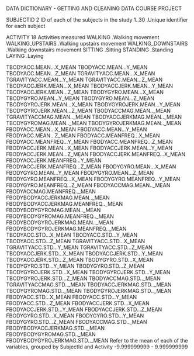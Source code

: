 DATA DICTIONARY - GETTING AND CLEANING DATA COURSE PROJECT

SUBJECTID 2
    ID of each of the subjects in the study
        1..30 .Unique identifier for each subject

ACTIVITY 18
    Activities measured
        WALKING            .Walking movement
        WALKING_UPSTAIRS   .Walking upstairs movement
        WALKING_DOWNSTAIRS .Walking downstairs movement
        SITTING            .Sitting
        STANDING           .Standing
        LAYING             .Laying

TBODYACC.MEAN...X_MEAN
TBODYACC.MEAN...Y_MEAN
TBODYACC.MEAN...Z_MEAN
TGRAVITYACC.MEAN...X_MEAN
TGRAVITYACC.MEAN...Y_MEAN
TGRAVITYACC.MEAN...Z_MEAN
TBODYACCJERK.MEAN...X_MEAN
TBODYACCJERK.MEAN...Y_MEAN
TBODYACCJERK.MEAN...Z_MEAN
TBODYGYRO.MEAN...X_MEAN
TBODYGYRO.MEAN...Y_MEAN
TBODYGYRO.MEAN...Z_MEAN
TBODYGYROJERK.MEAN...X_MEAN
TBODYGYROJERK.MEAN...Y_MEAN
TBODYGYROJERK.MEAN...Z_MEAN
TBODYACCMAG.MEAN.._MEAN
TGRAVITYACCMAG.MEAN.._MEAN
TBODYACCJERKMAG.MEAN.._MEAN
TBODYGYROMAG.MEAN.._MEAN
TBODYGYROJERKMAG.MEAN.._MEAN
FBODYACC.MEAN...X_MEAN
FBODYACC.MEAN...Y_MEAN
FBODYACC.MEAN...Z_MEAN
FBODYACC.MEANFREQ...X_MEAN
FBODYACC.MEANFREQ...Y_MEAN
FBODYACC.MEANFREQ...Z_MEAN
FBODYACCJERK.MEAN...X_MEAN
FBODYACCJERK.MEAN...Y_MEAN
FBODYACCJERK.MEAN...Z_MEAN
FBODYACCJERK.MEANFREQ...X_MEAN
FBODYACCJERK.MEANFREQ...Y_MEAN
FBODYACCJERK.MEANFREQ...Z_MEAN
FBODYGYRO.MEAN...X_MEAN
FBODYGYRO.MEAN...Y_MEAN
FBODYGYRO.MEAN...Z_MEAN
FBODYGYRO.MEANFREQ...X_MEAN
FBODYGYRO.MEANFREQ...Y_MEAN
FBODYGYRO.MEANFREQ...Z_MEAN
FBODYACCMAG.MEAN.._MEAN
FBODYACCMAG.MEANFREQ.._MEAN
FBODYBODYACCJERKMAG.MEAN.._MEAN
FBODYBODYACCJERKMAG.MEANFREQ.._MEAN
FBODYBODYGYROMAG.MEAN.._MEAN
FBODYBODYGYROMAG.MEANFREQ.._MEAN
FBODYBODYGYROJERKMAG.MEAN.._MEAN
FBODYBODYGYROJERKMAG.MEANFREQ.._MEAN
TBODYACC.STD...X_MEAN
TBODYACC.STD...Y_MEAN
TBODYACC.STD...Z_MEAN
TGRAVITYACC.STD...X_MEAN
TGRAVITYACC.STD...Y_MEAN
TGRAVITYACC.STD...Z_MEAN
TBODYACCJERK.STD...X_MEAN
TBODYACCJERK.STD...Y_MEAN
TBODYACCJERK.STD...Z_MEAN
TBODYGYRO.STD...X_MEAN
TBODYGYRO.STD...Y_MEAN
TBODYGYRO.STD...Z_MEAN
TBODYGYROJERK.STD...X_MEAN
TBODYGYROJERK.STD...Y_MEAN
TBODYGYROJERK.STD...Z_MEAN
TBODYACCMAG.STD.._MEAN
TGRAVITYACCMAG.STD.._MEAN
TBODYACCJERKMAG.STD.._MEAN
TBODYGYROMAG.STD.._MEAN
TBODYGYROJERKMAG.STD.._MEAN
FBODYACC.STD...X_MEAN
FBODYACC.STD...Y_MEAN
FBODYACC.STD...Z_MEAN
FBODYACCJERK.STD...X_MEAN
FBODYACCJERK.STD...Y_MEAN
FBODYACCJERK.STD...Z_MEAN
FBODYGYRO.STD...X_MEAN
FBODYGYRO.STD...Y_MEAN
FBODYGYRO.STD...Z_MEAN
FBODYACCMAG.STD.._MEAN
FBODYBODYACCJERKMAG.STD.._MEAN
FBODYBODYGYROMAG.STD.._MEAN
FBODYBODYGYROJERKMAG.STD.._MEAN
    Refer to the mean of each of the variables, grouped by SubjectId and Activity
        -9.999999999 - 9.999999999